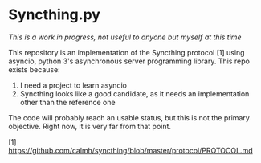 Syncthing.py
============

*This is a work in progress, not useful to anyone but myself at this time*

This repository is an implementation of the Syncthing protocol [1] using
asyncio, python 3's asynchronous server programming library. This repo
exists because:

1. I need a project to learn asyncio
2. Syncthing looks like a good candidate, as it needs an implementation
   other than the reference one

The code will probably reach an usable status, but this is not the primary 
objective. Right now, it is very far from that point.

[1] https://github.com/calmh/syncthing/blob/master/protocol/PROTOCOL.md
